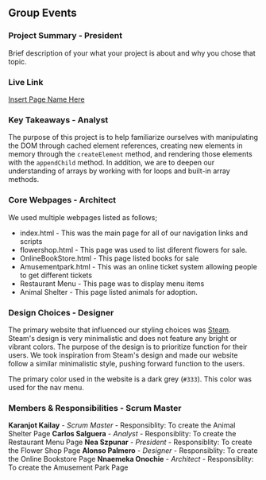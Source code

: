 ## Group Events

### Project Summary - President

Brief description of your what your project is about and why you chose that topic.

### Live Link

[Insert Page Name Here](https://nszp.github.io/newm-n-200-sanbar/homework-5)

### Key Takeaways - Analyst

The purpose of this project is to help familiarize ourselves with manipulating the DOM through cached element references, creating new elements in memory through the `createElement` method, and rendering those elements with the `appendChild` method. In addition, we are to deepen our understanding of arrays by working with for loops and built-in array methods.

### Core Webpages - Architect

We used multiple webpages listed as follows;

- index.html - This was the main page for all of our navigation links and scripts
- flowershop.html - This page was used to list diferent flowers for sale.
- OnlineBookStore.html - This page listed books for sale
- Amusementpark.html - This was an online ticket system allowing people to get different tickets
- Restaurant Menu - This page was to display menu items
- Animal Shelter - This page listed animals for adoption.

### Design Choices - Designer

The primary website that influenced our styling choices was
[Steam](https://store.steampowered.com/). Steam's design is very minimalistic and does not feature any bright or vibrant colors. The purpose of the design is to prioritize function for their users. We took inspiration from Steam's design and made our website follow a similar minimalistic style, pushing forward function to the users.

The primary color used in the website is a dark grey (`#333`). This color was used for the nav menu.

### Members & Responsibilities - Scrum Master

**Karanjot Kailay** - _Scrum Master_ - Responsiblity: To create the Animal Shelter Page
**Carlos Salguera** - _Analyst_ - Responsiblity: To create the Restaurant Menu Page
**Nea Szpunar** - _President_ - Responsiblity: To create the Flower Shop Page
**Alonso Palmero** - _Designer_ - Responsiblity: To create the Online Bookstore Page
**Nnaemeka Onochie** - _Architect_ - Responsiblity: To create the Amusement Park Page
